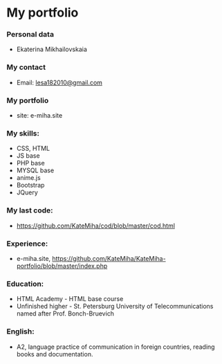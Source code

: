 # My portfolio
### Personal data
* Ekaterina Mikhailovskaia
### My contact
* Email: lesa182010@gmail.com
### My portfolio 
 * site: e-miha.site
### My skills:
 * CSS, HTML
 * JS base
 * PHP base
 * MYSQL base
 * anime.js
 * Bootstrap
 * JQuery
 
### My last code: 
* https://github.com/KateMiha/cod/blob/master/cod.html
### Experience: 
* e-miha.site, https://github.com/KateMiha/KateMiha-portfolio/blob/master/index.php
### Education: 
 * HTML Academy - HTML base course
 * Unfinished higher - St. Petersburg University of Telecommunications named after Prof. Bonch-Bruevich
### English: 
* A2, language practice of communication in foreign countries, reading books and documentation.

